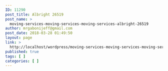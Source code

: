 ```yaml
---
ID: 11290
post_title: Albright 26519
post_name: >
  moving-services-moving-services-moving-services-albright-26519
author: mrgabonijeff@gmail.com
post_date: 2018-03-28 01:49:50
layout: page
link: >
  http://localhost/wordpress/moving-services-moving-services-moving-services-albright-26519/
published: true
tags: [ ]
categories: [ ]
---
```


